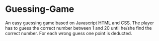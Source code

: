 # Guessing-Game

An easy guessing game based on Javascript HTML and CSS.
The player has to guess the correct number between 1 and 20 until he/she find the correct number.
For each wrong guess one point is deducted.

